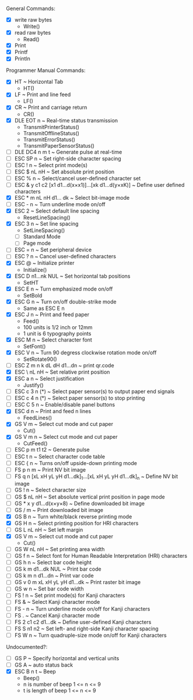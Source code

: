 General Commands:

- [x] write raw bytes
  - Write()
- [x] read raw bytes
  - Read()
- [x] Print
- [x] Printf
- [x] Println

Programmer Manual Commands:

- [x] HT ~ Horizontal Tab
  - HT()
- [x] LF ~ Print and line feed
  - LF()
- [x] CR ~ Print and carriage return
  - CR()
- [x] DLE EOT n ~ Real-time status transmission
  - TransmitPrinterStatus()
  - TransmitOfflineStatus()
  - TransmitErrorStatus()
  - TransmitPaperSensorStatus()
- [ ] DLE DC4 n m t ~ Generate pulse at real-time
- [ ] ESC SP n ~ Set right-side character spacing
- [ ] ESC ! n ~ Select print mode(s)
- [ ] ESC $ nL nH ~ Set absolute print position
- [ ] ESC % n ~ Select/cancel user-defined character set
- [ ] ESC & y c1 c2 [x1 d1...d(x×x1)]...[xk d1...d(y×xK)] ~ Define user defined characters
- [x] ESC \* m nL nH d1... dk ~ Select bit-image mode
- [ ] ESC - n ~ Turn underline mode on/off
- [x] ESC 2 ~ Select default line spacing
  - ResetLineSpacing()
- [x] ESC 3 n ~ Set line spacing
  - SetLineSpacing()
  - [ ] Standard Mode
  - [ ] Page mode
- [ ] ESC = n ~ Set peripheral device
- [ ] ESC ? n ~ Cancel user-defined characters
- [X] ESC @ ~ Initialize printer
  - Initialize()
- [x] ESC D n1...nk NUL ~ Set horizontal tab positions
  - SetHT
- [x] ESC E n ~ Turn emphasized mode on/off
  - SetBold
- [x] ESC G n ~ Turn on/off double-strike mode
  - Same as ESC E n
- [x] ESC J n ~ Print and feed paper
  - Feed()
  - 100 units is 1/2 inch or 12mm
  - 1 unit is 6 typography points
- [x] ESC M n ~ Select character font
  - SetFont()
- [x] ESC V n ~ Turn 90 degress clockwise rotation mode on/off
  - SetRotate90()
- [ ] ESC Z m n k dL dH d1...dn ~ print qr.code
- [x] ESC \\ nL nH ~ Set relative print position
- [x] ESC a n ~ Select justification
  - Justify()
- [ ] ESC c 3 n (\*) ~ Select paper sensor(s) to output paper end signals
- [ ] ESC c 4 n (\*) ~ Select paper sensor(s) to stop printing
- [ ] ESC C 5 n ~ Enable/disable panel buttons
- [x] ESC d n ~ Print and feed n lines
  - FeedLines()
- [x] GS V m ~ Select cut mode and cut paper
  - Cut()
- [x] GS V m n ~ Select cut mode and cut paper
  - CutFeed()
- [ ] ESC p m t1 t2 ~ Generate pulse
- [ ] ESC t n ~ Select character code table
- [ ] ESC { n ~ Turns on/off upside-down printing mode
- [ ] FS p n m ~ Print NV bit image
- [ ] FS q n [xL xH yL yH d1...dk]<sub>1</sub>...[xL xH yL yH d1...dk]<sub>n</sub> ~ Define NV bit image
- [ ] GS ! n ~ Select character size
- [ ] GS $ nL nH ~ Set absolute vertical print position in page mode
- [ ] GS \* x y d1...d(x×y×8) ~ Define downloaded bit image
- [ ] GS / m ~ Print downloaded bit image
- [x] GS B n ~ Turn white/black reverse printing mode
- [x] GS H n ~ Select printing position for HRI characters
- [ ] GS L nL nH ~ Set left margin
- [x] GS V m ~ Select cut mode and cut paper
  - Cut()
- [ ] GS W nL nH ~ Set printing area width
- [ ] GS f n ~ Select font for Human Readable Interpretation (HRI) characters
- [ ] GS h n ~ Select bar code height
- [ ] GS k m d1...dk NUL ~ Print bar code
- [ ] GS k m n d1...dn ~ Print var code
- [ ] GS v 0 m xL xH yL yH d1...dk ~ Print raster bit image
- [ ] GS w n ~ Set bar code width
- [ ] FS ! n ~ Set print mode(s) for Kanji characters
- [ ] FS & ~ Select Kanji character mode
- [ ] FS - n ~ Turn underline mode on/off for Kanji characters
- [ ] FS . ~ Cancel Kanji character mode
- [ ] FS 2 c1 c2 d1...dk ~ Define user-defined Kanji characters
- [ ] FS S n1 n2 ~ Set left- and right-side Kanji character spacing
- [ ] FS W n ~ Turn quadruple-size mode on/off for Kanji characters

Undocumented?:

- [ ] GS P ~ Specify horizontal and vertical units
- [ ] GS A ~ auto status back
- [x] ESC B n t ~ Beep
  - Beep()
  - n is number of beep 1 <= n <= 9
  - t is length of beep 1 <= n <= 9
